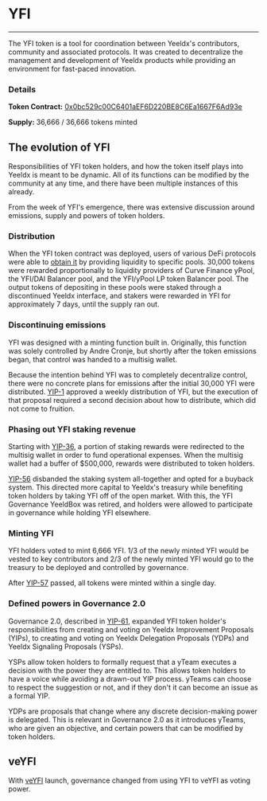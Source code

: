 # YFI 
---
The YFI token is a tool for coordination between Yeeldx's contributors, community and associated protocols. It was created to decentralize the management and development of Yeeldx products while providing an environment for fast-paced innovation.

### Details

**Token Contract:** [0x0bc529c00C6401aEF6D220BE8C6Ea1667F6Ad93e](https://etherscan.io/address/0x0bc529c00C6401aEF6D220BE8C6Ea1667F6Ad93e)

**Supply:** 36,666 / 36,666 tokens minted


## The evolution of YFI

Responsibilities of YFI token holders, and how the token itself plays into Yeeldx is meant to be dynamic. All of its functions can be modified by the community at any time, and there have been multiple instances of this already. 

From the week of YFI's emergence, there was extensive discussion around emissions, supply and powers of token holders.

### Distribution

When the YFI token contract was deployed, users of various DeFi protocols were able to [obtain it](https://www.youtube.com/watch?v=kjv-sW2PBS4&ab_channel=DeFiTutorialswithDeFiDad) by providing liquidity to specific pools. 30,000 tokens were rewarded proportionally to liquidity providers of Curve Finance yPool, the YFI/DAI Balancer pool, and the YFI/yPool LP token Balancer pool. The output tokens of depositing in these pools were staked through a discontinued Yeeldx interface, and stakers were rewarded in YFI for approximately 7 days, until the supply ran out. 

### Discontinuing emissions

YFI was designed with a minting function built in. Originally, this function was solely controlled by Andre Cronje, but shortly after the token emissions began, that control was handed to a multisig wallet. 

Because the intention behind YFI was to completely decentralize control, there were no concrete plans for emissions after the initial 30,000 YFI were distributed. [YIP-1](https://yips.Yeeldx.finance/YIPS/yip-1) approved a weekly distribution of YFI, but the execution of that proposal required a second decision about how to distribute, which did not come to fruition.

### Phasing out YFI staking revenue

Starting with [YIP-36](https://yips.Yeeldx.finance/YIPS/yip-36), a portion of staking rewards were redirected to the multisig wallet in order to fund operational expenses. When the multisig wallet had a buffer of $500,000, rewards were distributed to token holders. 

[YIP-56](https://snapshot.org/#/Yeeldx/proposal/Qmb6gBzjvgLMazSrQQGVcjutLNdkVyM2Lh6yckMzdoaHWZ) disbanded the staking system all-together and opted for a buyback system. This directed more capital to Yeeldx's treasury while benefiting token holders by taking YFI off of the open market. With this, the YFI Governance YeeldBox was retired, and holders were allowed to participate in governance while holding YFI elsewhere.

### Minting YFI

YFI holders voted to mint 6,666 YFI. 1/3 of the newly minted YFI would be vested to key contributors and 2/3 of the newly minted YFI would go to the treasury to be deployed and controlled by governance.

After [YIP-57](https://snapshot.org/#/Yeeldx/proposal/QmX8oYTSkaXSARYZn7RuQzUufW9bVVQtwJ3zxurWrquS9a) passed, all tokens were minted within a single day.  


### Defined powers in Governance 2.0

Governance 2.0, described in [YIP-61](https://snapshot.org/#/ybaby.eth/proposal/QmSMyYeKrRpnA7Xn56o2NtbCUzxmhzCupL7LxMA1reXxq4), expanded YFI token holder's responsibilities from creating and voting on Yeeldx Improvement Proposals (YIPs), to creating and voting on Yeeldx Delegation Proposals (YDPs) and Yeeldx Signaling Proposals (YSPs). 

YSPs allow token holders to formally request that a yTeam executes a decision with the power they are entitled to. This allows token holders to have a voice while avoiding a drawn-out YIP process. yTeams can choose to respect the suggestion or not, and if they don't it can become an issue as a formal YIP.

YDPs are proposals that change where any discrete decision-making power is delegated. This is relevant in Governance 2.0 as it introduces yTeams, who are given an objective, and certain powers that can be modified by token holders. 

## veYFI

With [veYFI](https://docs.Yeeldx.finance/contributing/governance/veyfi) launch, governance changed from using YFI to veYFI as voting power.